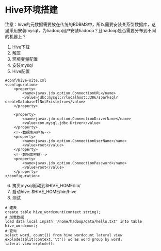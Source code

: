 # Hive环境搭建
<p color="red" size=4>注意：hive的元数据需要放在传统的RDBMS中，所以需要安装关系型数据库，这里采用安装mysql，为hadoop用户安装hadoop？且hadoop是否需要分布到不同的机器上？</p>

1. Hive下载
2. 解压
3. 环境变量配置
4. 安装mysql
5. Hive配置
```
#conf/hive-site.xml
<configuration>
	<property>
  		<name>javax.jdo.option.ConnectionURL</name>
    	<value>jdbc:mysql://localhost:3306/sparksql?createDatabaseIfNotExist=true</value>
    </property>
    
	<property>
    	<name>javax.jdo.option.ConnectionDriverName</name>
        <value>com.mysql.jdbc.Driver</value>
   	</property>
   	<!--数据库用户名-->
	<property>
  		<name>javax.jdo.option.ConnectionUserName</name>
    	<value>root</value>
    </property>
    <!--数据库密码-->
	<property>
  		<name>javax.jdo.option.ConnectionPassword</name>
    	<value>root</value>
    </property>
</configuration>
```
6. 拷贝mysql驱动到$HIVE_HOME/lib/
7. 启动hive: $HIVE_HOME/bin/hive
8. 测试
```
# 建表
create table hive_wordcount(context string);
# 加载数据
load data local inpath '/home/hadoop/data/hello.txt' into table hive_wordcount;
# 查询
select word, count(1) from hive_wordcount lateral view explode(split(context,'\t')) wc as word group by word;
lateral view explode(): 
```